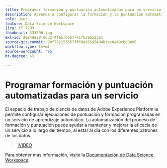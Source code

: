 ```yaml
---
title: Programar formación y puntuación automatizadas para un servicio
description: Aprenda a configurar la formación y la puntuación automatizadas para un servicio en Data Science Workspace.
role: User
feature: Data Science Workspace
jira: KT-7293
thumbnail: 333596.jpg
exl-id: de24de28-d632-4fa5-b5b7-71f638a523ac
source-git-commit: 90f7621536573f60ac6585404b1ac0e49cb08496
workflow-type: tm+mt
source-wordcount: '95'
ht-degree: 6%

---
```


# Programar formación y puntuación automatizadas para un servicio

El espacio de trabajo de ciencia de datos de Adobe Experience Platform le permite configurar ejecuciones de puntuación y formación programadas en un servicio de aprendizaje automático. La automatización del proceso de formación y puntuación puede ayudar a mantener y mejorar la eficacia de un servicio a lo largo del tiempo, al estar al día con los diferentes patrones de los datos.

>[!VIDEO](https://video.tv.adobe.com/v/333596?quality=12&learn=on)

Para obtener más información, visite la [Documentación de Data Science Workspace](https://experienceleague.adobe.com/docs/experience-platform/data-science-workspace/home.html?lang=es).
